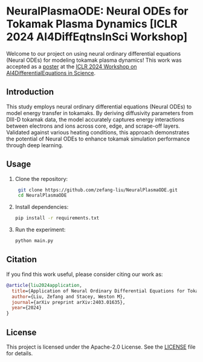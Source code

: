 # NeuralPlasmaODE: Neural ODEs for Tokamak Plasma Dynamics [ICLR 2024 AI4DiffEqtnsInSci Workshop]

Welcome to our project on using neural ordinary differential equations (Neural ODEs) for modeling tokamak plasma dynamics! This work was accepted as a [poster](poster/plasma_poster.pdf) at the [ICLR 2024 Workshop on AI4DifferentialEquations in Science](https://ai4diffeqtnsinsci.github.io/).

## Introduction

This study employs neural ordinary differential equations (Neural ODEs) to model energy transfer in tokamaks. By deriving diffusivity parameters from DIII-D tokamak data, the model accurately captures energy interactions between electrons and ions across core, edge, and scrape-off layers. Validated against various heating conditions, this approach demonstrates the potential of Neural ODEs to enhance tokamak simulation performance through deep learning.

## Usage

1. Clone the repository:
   ```bash
    git clone https://github.com/zefang-liu/NeuralPlasmaODE.git
    cd NeuralPlasmaODE
   ```
2. Install dependencies:
   ```bash
   pip install -r requirements.txt
   ```

3. Run the experiment:
   ```bash
   python main.py
   ```

## Citation

If you find this work useful, please consider citing our work as:

```bibtex
@article{liu2024application,
  title={Application of Neural Ordinary Differential Equations for Tokamak Plasma Dynamics Analysis},
  author={Liu, Zefang and Stacey, Weston M},
  journal={arXiv preprint arXiv:2403.01635},
  year={2024}
}
```

## License

This project is licensed under the Apache-2.0 License. See the [LICENSE](LICENSE) file for details.
